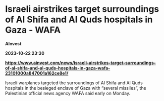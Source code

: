 # Israeli airstrikes target surroundings of Al Shifa and Al Quds hospitals in Gaza - WAFA
**AInvest**

**2023-10-22 23:30**

**https://www.ainvest.com/news/israeli-airstrikes-target-surroundings-of-al-shifa-and-al-quds-hospitals-in-gaza-wafa-23101000a847001a162ce8e1/**

Israeli warplanes targeted the surroundings of Al Shifa and Al Quds hospitals in the besieged enclave of Gaza with “several missiles”, the Palestinian official news agency WAFA said early on Monday.